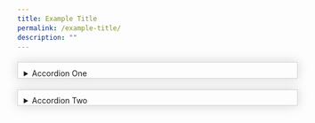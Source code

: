```yaml
---
title: Example Title
permalink: /example-title/
description: ""
---
```

<html>
<head>
<style>
details {
    border: 1px solid #d4d4d4;    
    padding: .75em .75em 0;
	margin-top: 20px;
	box-shadow:0 0 20px #d4d4d4;
}

summary {	
    font-weight: bold;
    margin: -.75em -.75em 0;
    padding: .75em;
    background-color: #5f75a4;
    color: #fff;
}

details[open] {
    padding: .75em;
	border-bottom: 1px solid #d4d4d4;
}

details[open] summary {
    border-bottom: 1px solid #d4d4d4;
    margin-bottom: 1px;
}
</style>
</head>
<body>
	<details>
		<summary>Accordion One</summary>
		1. Body Content 1 	
![](/images/20.jpeg)
	</details>
	<details>
		<summary>Accordion Two</summary>
		Body Content 2
	</details>
</body>
</html>
